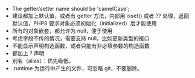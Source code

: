 - The getter/setter name should be 'camelCase';
- 建议都加上默认值，或者有 getter 方法，内部用 isset() 或者 ?? 处理，返回默认值，PHP8 要求对象必须初始化（initialized）后才能使用
- 所有的对象嵌套，都允许为 null，便于使用
- 考虑字段不传的情况，需要支持 null，比如更新类型的接口
- 不能显示声明构造函数，或者只能有非必填参数的构造函数
- 都加上 ? 声明
- 别名（alias）：优先级低。
- .runtime 为运行中产生的文件，可忽略 git，不要删除。